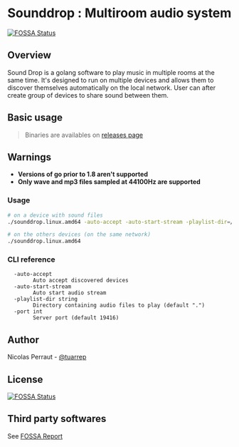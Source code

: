 # Sounddrop : Multiroom audio system
[![FOSSA Status](https://app.fossa.io/api/projects/git%2Bgithub.com%2Fmafzst%2Fsounddrop.svg?type=shield)](https://app.fossa.io/projects/git%2Bgithub.com%2Fmafzst%2Fsounddrop?ref=badge_shield)

## Overview

Sound Drop is a golang software to play music in multiple rooms at the same time.
It's designed to run on multiple devices and allows them to discover themselves automatically on the local network.
User can after create group of devices to share sound between them.

## Basic usage
> Binaries are availables on [releases page](https://github.com/tuarrep/sounddrop/releases/)
## Warnings
- **Versions of go prior to 1.8 aren't supported**
- **Only wave and mp3 files sampled at 44100Hz are supported**

### Usage
```bash
# on a device with sound files
./sounddrop.linux.amd64 -auto-accept -auto-start-stream -playlist-dir=/path/to/sounds/folder

# on the others devices (on the same network)
./sounddrop.linux.amd64
```

### CLI reference
```
  -auto-accept
        Auto accept discovered devices
  -auto-start-stream
        Auto start audio stream
  -playlist-dir string
        Directory containing audio files to play (default ".")
  -port int
        Server port (default 19416)

```

## Author

Nicolas Perraut - [@tuarrep](https://github.com/tuarrep)


## License
[![FOSSA Status](https://app.fossa.io/api/projects/git%2Bgithub.com%2Fmafzst%2Fsounddrop.svg?type=large)](https://app.fossa.io/projects/git%2Bgithub.com%2Fmafzst%2Fsounddrop?ref=badge_large)

## Third party softwares
See [FOSSA Report](https://app.fossa.io/attribution/f77bb2ca-2a14-4cc0-98c9-eb438f6814fe)
